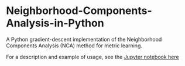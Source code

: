 # Neighborhood-Components-Analysis-in-Python
A Python gradient-descent implementation of the Neighborhood Components Analysis (NCA) method for metric learning.

For a description and example of usage, see the [Jupyter notebook here](https://github.com/erlendd/Neighborhood-Components-Analysis-in-Python/blob/master/Neighborhood%20Components%20Analysis.ipynb)


